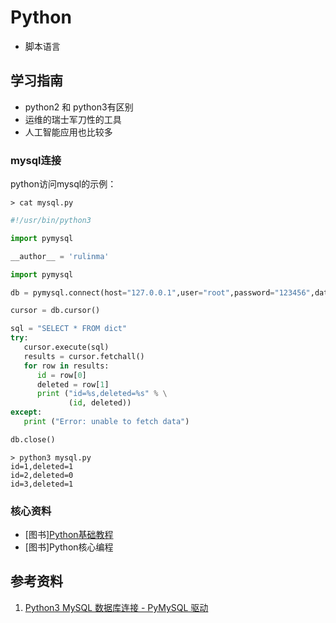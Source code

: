 # Python

* 脚本语言

## 学习指南

* python2 和 python3有区别
* 运维的瑞士军刀性的工具
* 人工智能应用也比较多

### mysql连接

python访问mysql的示例：

``` shell
> cat mysql.py
```

``` python
#!/usr/bin/python3

import pymysql

__author__ = 'rulinma'

import pymysql

db = pymysql.connect(host="127.0.0.1",user="root",password="123456",database="my_test")

cursor = db.cursor()

sql = "SELECT * FROM dict"
try:
   cursor.execute(sql)
   results = cursor.fetchall()
   for row in results:
      id = row[0]
      deleted = row[1]
      print ("id=%s,deleted=%s" % \
             (id, deleted))
except:
   print ("Error: unable to fetch data")

db.close()


```

``` shell
> python3 mysql.py
id=1,deleted=1
id=2,deleted=0
id=3,deleted=1
```

### 核心资料

* [图书][Python基础教程](http://product.dangdang.com/25218035.html)
* [图书]Python核心编程

## 参考资料

1. [Python3 MySQL 数据库连接 - PyMySQL 驱动](https://www.runoob.com/python3/python3-mysql.html)